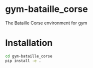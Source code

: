 # gym-bataille_corse

The Bataille Corse environment for gym 

# Installation

```bash
cd gym-bataille_corse
pip install -e .
```
